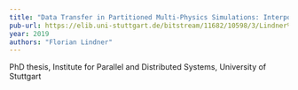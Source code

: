 ```yaml
---
title: "Data Transfer in Partitioned Multi-Physics Simulations: Interpolation & Communication"
pub-url: https://elib.uni-stuttgart.de/bitstream/11682/10598/3/Lindner%20-%20Data%20Transfer%20in%20Partitioned%20Multi-Physics%20Simulations.pdf
year: 2019
authors: "Florian Lindner"
---
```

PhD thesis, Institute for Parallel and Distributed Systems, University of Stuttgart
